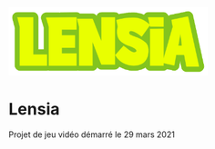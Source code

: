 <img src="Assets/Resources/Textures/logo.png" width="350" title="hover text">



# Lensia


Projet de jeu vidéo démarré le 29 mars 2021
